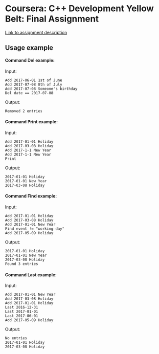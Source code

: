 # Coursera: C++ Development Yellow Belt: Final Assignment

[Link to assignment description](https://www.coursera.org/learn/c-plus-plus-yellow/programming/n1Nbg/kursovoi-proiekt)

## Usage example

#### Command Del example:

Input:
```
Add 2017-06-01 1st of June
Add 2017-07-08 8th of July
Add 2017-07-08 Someone's birthday
Del date == 2017-07-08
```
Output:
```
Removed 2 entries
```

#### Command Print example:

Input:
```
Add 2017-01-01 Holiday
Add 2017-03-08 Holiday
Add 2017-1-1 New Year
Add 2017-1-1 New Year
Print
```
Output:
```
2017-01-01 Holiday
2017-01-01 New Year
2017-03-08 Holiday
```

#### Command Find example:

Input:
```
Add 2017-01-01 Holiday
Add 2017-03-08 Holiday
Add 2017-01-01 New Year
Find event != "working day"
Add 2017-05-09 Holiday
```
Output:
```
2017-01-01 Holiday
2017-01-01 New Year
2017-03-08 Holiday
Found 3 entries
```

#### Command Last example:

Input:
```
Add 2017-01-01 New Year
Add 2017-03-08 Holiday
Add 2017-01-01 Holiday
Last 2016-12-31
Last 2017-01-01
Last 2017-06-01
Add 2017-05-09 Holiday
```

Output:
```
No entries
2017-01-01 Holiday
2017-03-08 Holiday
```